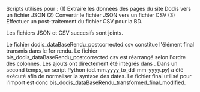 Scripts utilisés pour :
(1) Extraire les données des pages du site Dodis vers un fichier JSON
(2) Convertir le fichier JSON vers un fichier CSV
(3) Effectuer un post-traitement du fichier CSV pour la BD.

Les fichiers JSON et CSV succesifs sont joints.

Le fichier dodis_dataBaseRendu_postcorrected.csv constitue l'élément final transmis dans le 1er rendu. Le fichier bis_dodis_dataBaseRendu_postcorrected.csv est réarrangé selon l'ordre des colonnes. Les ajouts ont directement été intégrés dans . Dans un second temps, un script Python (dd.mm.yyyy_to_dd-mm-yyyy.py) a été exécuté afin de normaliser la syntaxe des dates. Le fichier final utilisé pour l'import est donc bis_dodis_dataBaseRendu_transformed_final_modified.
